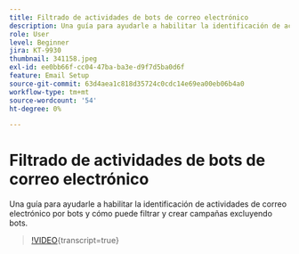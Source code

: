 ```yaml
---
title: Filtrado de actividades de bots de correo electrónico
description: Una guía para ayudarle a habilitar la identificación de actividades de correo electrónico por bots y cómo puede filtrar y crear campañas excluyendo bots.
role: User
level: Beginner
jira: KT-9930
thumbnail: 341158.jpeg
exl-id: ee0bb66f-cc04-47ba-ba3e-d9f7d5ba0d6f
feature: Email Setup
source-git-commit: 63d4aea1c818d35724c0cdc14e69ea00eb06b4a0
workflow-type: tm+mt
source-wordcount: '54'
ht-degree: 0%

---
```


# Filtrado de actividades de bots de correo electrónico

Una guía para ayudarle a habilitar la identificación de actividades de correo electrónico por bots y cómo puede filtrar y crear campañas excluyendo bots.

>[!VIDEO](https://video.tv.adobe.com/v/3445115/?quality=12&learn=on&captions=spa){transcript=true}
